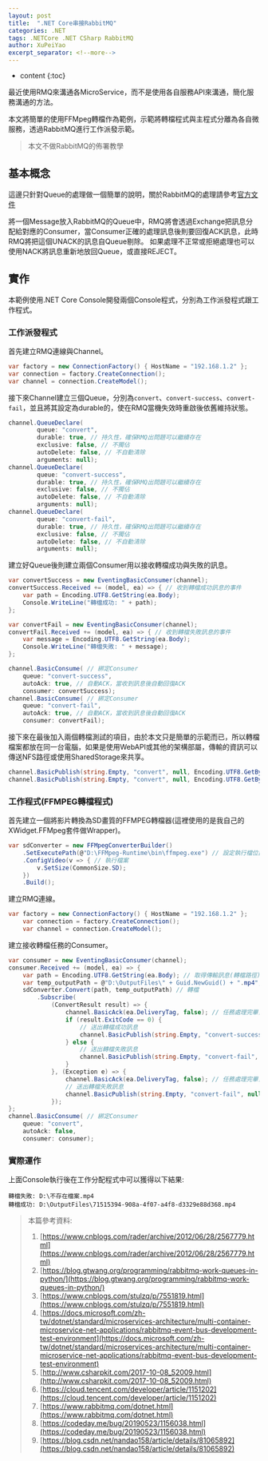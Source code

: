 ```yaml
---
layout: post
title:  ".NET Core串接RabbitMQ"
categories: .NET
tags: .NETCore .NET CSharp RabbitMQ
author: XuPeiYao
excerpt_separator: <!--more-->
---
```


- content
{:toc}

最近使用RMQ來溝通各MicroService，而不是使用各自服務API來溝通，簡化服務溝通的方法。

本文將簡單的使用FFMpeg轉檔作為範例，示範將轉檔程式與主程式分離為各自微服務，透過RabbitMQ進行工作派發示範。

<!--more-->

> 本文不做RabbitMQ的佈署教學

## 基本概念

這邊只針對Queue的處理做一個簡單的說明，關於RabbitMQ的處理請參考[官方文件](https://www.rabbitmq.com/documentation.html)

將一個Message放入RabbitMQ的Queue中，RMQ將會透過Exchange把訊息分配給對應的Consumer，當Consumer正確的處理訊息後則要回復ACK訊息，此時RMQ將把這個UNACK的訊息自Queue剔除。
如果處理不正常或拒絕處理也可以使用NACK將訊息重新地放回Queue，或直接REJECT。

## 實作

本範例使用.NET Core Console開發兩個Console程式，分別為工作派發程式跟工作程式。

### 工作派發程式

首先建立RMQ連線與Channel。

```csharp
var factory = new ConnectionFactory() { HostName = "192.168.1.2" };
var connection = factory.CreateConnection();
var channel = connection.CreateModel();
```

接下來Channel建立三個Queue，分別為`convert`、`convert-success`、`convert-fail`，並且將其設定為durable的，使在RMQ當機失效時重啟後依舊維持狀態。

```csharp
channel.QueueDeclare(
        queue: "convert",
        durable: true, // 持久性，確保RMQ出問題可以繼續存在
        exclusive: false, // 不獨佔
        autoDelete: false, // 不自動清除
        arguments: null);
channel.QueueDeclare(
        queue: "convert-success",
        durable: true, // 持久性，確保RMQ出問題可以繼續存在
        exclusive: false, // 不獨佔
        autoDelete: false, // 不自動清除
        arguments: null);
channel.QueueDeclare(
        queue: "convert-fail",
        durable: true, // 持久性，確保RMQ出問題可以繼續存在
        exclusive: false, // 不獨佔
        autoDelete: false, // 不自動清除
        arguments: null);
```

建立好Queue後則建立兩個Consumer用以接收轉檔成功與失敗的訊息。

```csharp
var convertSuccess = new EventingBasicConsumer(channel);
convertSuccess.Received += (model, ea) => { // 收到轉檔成功訊息的事件
    var path = Encoding.UTF8.GetString(ea.Body);
    Console.WriteLine("轉檔成功: " + path);
};

var convertFail = new EventingBasicConsumer(channel);
convertFail.Received += (model, ea) => { // 收到轉檔失敗訊息的事件
    var message = Encoding.UTF8.GetString(ea.Body);
    Console.WriteLine("轉檔失敗: " + message);
};

channel.BasicConsume( // 綁定Consumer
    queue: "convert-success",
    autoAck: true, // 自動ACK，當收到訊息後自動回復ACK
    consumer: convertSuccess);
channel.BasicConsume( // 綁定Consumer
    queue: "convert-fail",
    autoAck: true, // 自動ACK，當收到訊息後自動回復ACK
    consumer: convertFail);
```

接下來在最後加入兩個轉檔測試的項目，由於本文只是簡單的示範而已，所以轉檔檔案都放在同一台電腦，如果是使用WebAPI或其他的架構部屬，傳輸的資訊可以傳送NFS路徑或使用SharedStorage來共享。

```csharp
channel.BasicPublish(string.Empty, "convert", null, Encoding.UTF8.GetBytes(@"D:\不存在檔案.mp4")); // 不存在的檔案，故意觸發轉檔失敗
channel.BasicPublish(string.Empty, "convert", null, Encoding.UTF8.GetBytes(@"D:\SampleFiles\SampleVideo_1280x720_10mb.mp4")); // 實際存在的檔案
```

### 工作程式(FFMPEG轉檔程式)

首先建立一個將影片轉換為SD畫質的FFMPEG轉檔器(這裡使用的是我自己的XWidget.FFMpeg套件做Wrapper)。

```csharp
var sdConverter = new FFMpegConverterBuilder()
    .SetExecutePath(@"D:\FFMpeg-Runtime\bin\ffmpeg.exe") // 設定執行檔位置
    .ConfigVideo(v => { // 執行檔案
        v.SetSize(CommonSize.SD);
    })
    .Build();
```

建立RMQ連線。

```csharp
var factory = new ConnectionFactory() { HostName = "192.168.1.2" };
    var connection = factory.CreateConnection();
    var channel = connection.CreateModel();
```

建立接收轉檔任務的Consumer。

```csharp
var consumer = new EventingBasicConsumer(channel);
consumer.Received += (model, ea) => {
    var path = Encoding.UTF8.GetString(ea.Body); // 取得傳輸訊息(轉檔路徑)
    var temp_outputPath = @"D:\OutputFiles\" + Guid.NewGuid() + ".mp4";
    sdConverter.Convert(path, temp_outputPath) // 轉檔
        .Subscribe(
            (ConvertResult result) => {
                channel.BasicAck(ea.DeliveryTag, false); // 任務處理完畢，剔除Queue
                if (result.ExitCode == 0) {
                    // 送出轉檔成功訊息
                    channel.BasicPublish(string.Empty, "convert-success", null, Encoding.UTF8.GetBytes(temp_outputPath));
                } else {
                    // 送出轉檔失敗訊息
                    channel.BasicPublish(string.Empty, "convert-fail", null, Encoding.UTF8.GetBytes(path));
                }
            }, (Exception e) => {
                channel.BasicAck(ea.DeliveryTag, false); // 任務處理完畢，剔除Queue
                // 送出轉檔失敗訊息
                channel.BasicPublish(string.Empty, "convert-fail", null, Encoding.UTF8.GetBytes(path + Environment.NewLine + e.ToString()));
            });
};
channel.BasicConsume( // 綁定Consumer
    queue: "convert",
    autoAck: false,
    consumer: consumer);
```

### 實際運作

上面Console執行後在工作分配程式中可以獲得以下結果:

```
轉檔失敗: D:\不存在檔案.mp4
轉檔成功: D:\OutputFiles\71515394-908a-4f07-a4f8-d3329e88d368.mp4
```

> 本篇參考資料:
> 1. [https://www.cnblogs.com/rader/archive/2012/06/28/2567779.html](https://www.cnblogs.com/rader/archive/2012/06/28/2567779.html)
> 2. [https://blog.gtwang.org/programming/rabbitmq-work-queues-in-python/](https://blog.gtwang.org/programming/rabbitmq-work-queues-in-python/)
> 3. [https://www.cnblogs.com/stulzq/p/7551819.html](https://www.cnblogs.com/stulzq/p/7551819.html)
> 4. [https://docs.microsoft.com/zh-tw/dotnet/standard/microservices-architecture/multi-container-microservice-net-applications/rabbitmq-event-bus-development-test-environment](https://docs.microsoft.com/zh-tw/dotnet/standard/microservices-architecture/multi-container-microservice-net-applications/rabbitmq-event-bus-development-test-environment)
> 5. [http://www.csharpkit.com/2017-10-08_52009.html](http://www.csharpkit.com/2017-10-08_52009.html)
> 6. [https://cloud.tencent.com/developer/article/1151202](https://cloud.tencent.com/developer/article/1151202)
> 7. [https://www.rabbitmq.com/dotnet.html](https://www.rabbitmq.com/dotnet.html)
> 8. [https://codeday.me/bug/20190523/1156038.html](https://codeday.me/bug/20190523/1156038.html)
> 9. [https://blog.csdn.net/nandao158/article/details/81065892](https://blog.csdn.net/nandao158/article/details/81065892)